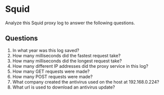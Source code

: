 # Squid
Analyze this Squid proxy log to answer the following questions.

## Questions
1. In what year was this log saved?	
2. How many milliseconds did the fastest request take?	
3. How many milliseconds did the longest request take?	
4. How many different IP addresses did the proxy service in this log?	
5. How many GET requests were made?	
6. How many POST requests were made?	
7. What company created the antivirus used on the host at 192.168.0.224?
8. What url is used to download an antivirus update?	